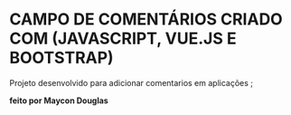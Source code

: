 # CAMPO DE COMENTÁRIOS CRIADO COM (JAVASCRIPT, VUE.JS E BOOTSTRAP)

Projeto desenvolvido para adicionar comentarios em aplicações ; 

<p><strong>feito por Maycon Douglas</strong><p>

